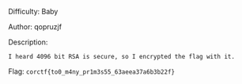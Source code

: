 Difficulty: Baby

Author: qopruzjf

Description:
```
I heard 4096 bit RSA is secure, so I encrypted the flag with it.
```

Flag: `corctf{to0_m4ny_pr1m3s55_63aeea37a6b3b22f}`
